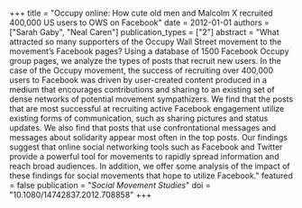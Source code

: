 +++
title = "Occupy online: How cute old men and Malcolm X recruited 400,000 US users to OWS on Facebook"
date = 2012-01-01
authors = ["Sarah Gaby", "Neal Caren"]
publication_types = ["2"]
abstract = "What attracted so many supporters of the Occupy Wall Street movement to the movement’s Facebook pages? Using a database of 1500 Facebook Occupy group pages, we analyze the types of posts that recruit new users. In the case of the Occupy movement, the success of recruiting over 400,000 users to Facebook was driven by user-created content produced in a medium that encourages contributions and sharing to an existing set of dense networks of potential movement sympathizers. We find that the posts that are most successful at recruiting active Facebook engagement utilize existing forms of communication, such as sharing pictures and status updates. We also find that posts that use confrontational messages and messages about solidarity appear most often in the top posts. Our findings suggest that online social networking tools such as Facebook and Twitter provide a powerful tool for movements to rapidly spread information and reach broad audiences. In addition, we offer some analysis of the impact of these findings for social movements that hope to utilize Facebook."
featured = false
publication = "*Social Movement Studies*"
doi = "10.1080/14742837.2012.708858"
+++

